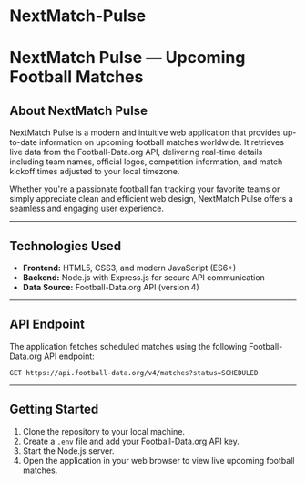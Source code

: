 # NextMatch-Pulse

<h1>NextMatch Pulse — Upcoming Football Matches</h1>

<h2>About NextMatch Pulse</h2>
<p>
  NextMatch Pulse is a modern and intuitive web application that provides up-to-date information on upcoming football matches worldwide. It retrieves live data from the Football-Data.org API, delivering real-time details including team names, official logos, competition information, and match kickoff times adjusted to your local timezone.
</p>
<p>
  Whether you're a passionate football fan tracking your favorite teams or simply appreciate clean and efficient web design, NextMatch Pulse offers a seamless and engaging user experience.
</p>

<hr>

<h2>Technologies Used</h2>
<ul>
  <li><strong>Frontend:</strong> HTML5, CSS3, and modern JavaScript (ES6+)</li>
  <li><strong>Backend:</strong> Node.js with Express.js for secure API communication</li>
  <li><strong>Data Source:</strong> Football-Data.org API (version 4)</li>
</ul>

<hr>

<h2>API Endpoint</h2>
<p>The application fetches scheduled matches using the following Football-Data.org API endpoint:</p>
<pre><code>GET https://api.football-data.org/v4/matches?status=SCHEDULED</code></pre>

<hr>

<h2>Getting Started</h2>
<ol>
  <li>Clone the repository to your local machine.</li>
  <li>Create a <code>.env</code> file and add your Football-Data.org API key.</li>
  <li>Start the Node.js server.</li>
  <li>Open the application in your web browser to view live upcoming football matches.</li>
</ol>
